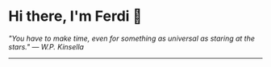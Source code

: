 <h1>Hi there, I'm Ferdi 👋</h1>

<p><em>
  "You have to make time, even for something as universal as staring at the stars." — W.P. Kinsella
</em></p>

---
